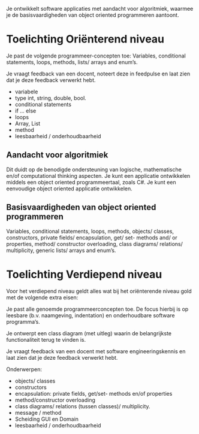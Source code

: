 Je ontwikkelt software applicaties met aandacht voor
algoritmiek, waarmee je de basisvaardigheden van object oriented programmeren aantoont.

# Toelichting Oriënterend niveau

Je past de volgende programmeer-concepten toe: Variables, conditional statements, loops, methods, lists/ arrays and enum’s.

Je vraagt feedback van een docent, noteert deze in feedpulse en laat zien dat je deze feedback verwerkt hebt.

- variabele
- type int, string, double, bool.
- conditional statements
- if ... else
- loops
- Array, List
- method
- leesbaarheid / onderhoudbaarheid

## Aandacht voor algoritmiek
Dit duidt op de benodigde ondersteuning van logische, mathematische en/of computational thinking aspecten. Je kunt een applicatie ontwikkelen middels een object oriented programmeertaal, zoals C#. Je kunt een eenvoudige object oriented applicatie ontwikkelen.

## Basisvaardigheden van object oriented programmeren
Variables, conditional statements, loops, methods, objects/ classes, constructors, private fields/ encapsulation, get/ set- methods and/ or properties, method/ constructor overloading, class diagrams/ relations/ multiplicity, generic lists/ arrays and enum’s.

# Toelichting Verdiepend niveau

Voor het verdiepend niveau geldt alles wat bij het oriënterende niveau gold met de volgende extra eisen:

Je past alle genoemde programmeerconcepten toe. De focus hierbij is op leesbare (b.v. naamgeving, indentation) en onderhoudbare software programma’s.

Je ontwerpt een class diagram (met uitleg) waarin de belangrijkste functionaliteit terug te vinden is.

Je vraagt feedback van een docent met software engineeringskennis en laat zien dat je deze feedback verwerkt hebt.

Onderwerpen:

- objects/ classes
- constructors
- encapsulation: private fields, get/set- methods en/of properties
- method/constructor overloading
- class diagrams/ relations (tussen classes)/ multiplicity.
- message / method
- Scheiding GUI en Domain
- leesbaarheid / onderhoudbaarheid
